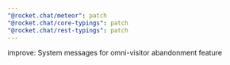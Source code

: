 ```yaml
---
"@rocket.chat/meteor": patch
"@rocket.chat/core-typings": patch
"@rocket.chat/rest-typings": patch
---
```


improve: System messages for omni-visitor abandonment feature
